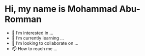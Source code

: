 # Hi, my name is Mohammad Abu-Romman


- 👀 I’m interested in ...
- 🌱 I’m currently learning ...
- 💞️ I’m looking to collaborate on ...
- 📫 How to reach me ...

<!---
Mabu-romman/Mabu-romman is a ✨ special ✨ repository because its `README.md` (this file) appears on your GitHub profile.
You can click the Preview link to take a look at your changes.
--->
